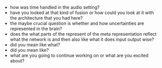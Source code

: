 - how was time handled in the audio setting?
- have you looked at that kind of fusion or how could you look at it with the architecture that you had here?
- the maybe crucial question is whether and how uncertainties are represented in the brain?
- does the what parts of the represent of the meta representation reflect what the network is and then also like what it does input output wise?
- did you mean like what?
- did you mean like?
- what are you going to continue working on or what are you excited about?
